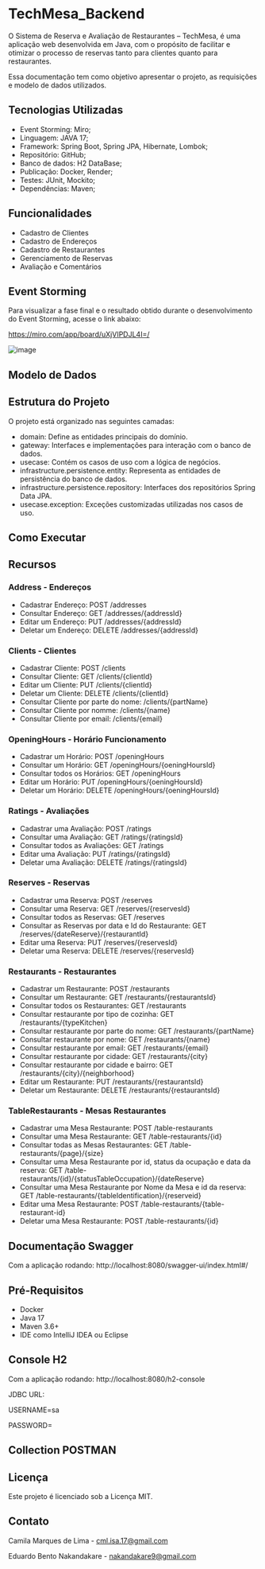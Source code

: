 # TechMesa_Backend

O Sistema de Reserva e Avaliação de Restaurantes – TechMesa, é uma aplicação web desenvolvida em Java, com o propósito de facilitar e otimizar o processo de reservas tanto para clientes quanto para restaurantes. 

Essa documentação tem como objetivo apresentar o projeto, as requisições e modelo de dados utilizados. 

## Tecnologias Utilizadas

  - Event Storming: Miro;  
  - Linguagem: JAVA 17;  
  - Framework: Spring Boot, Spring JPA, Hibernate, Lombok; 
  - Repositório: GitHub; 
  - Banco de dados: H2 DataBase; 
  - Publicação: Docker, Render; 
  - Testes: JUnit, Mockito;
  - Dependências: Maven; 

## Funcionalidades

  - Cadastro de Clientes
  - Cadastro de Endereços
  - Cadastro de Restaurantes
  - Gerenciamento de Reservas
  - Avaliação e Comentários

## Event Storming

Para visualizar a fase final e o resultado obtido durante o desenvolvimento do Event Storming, acesse o link abaixo:

https://miro.com/app/board/uXjVIPDJL4I=/

![image](https://github.com/user-attachments/assets/b9d339b5-78f8-450a-9d0e-f15b3014186a)


## Modelo de Dados

## Estrutura do Projeto
O projeto está organizado nas seguintes camadas:

  - domain: Define as entidades principais do domínio.
  - gateway: Interfaces e implementações para interação com o banco de dados.
  - usecase: Contém os casos de uso com a lógica de negócios.
  - infrastructure.persistence.entity: Representa as entidades de persistência do banco de dados.
  - infrastructure.persistence.repository: Interfaces dos repositórios Spring Data JPA.
  - usecase.exception: Exceções customizadas utilizadas nos casos de uso.

## Como Executar

## Recursos

### Address - Endereços
- Cadastrar Endereço: POST /addresses
- Consultar Endereço: GET /addresses/{addressId}
- Editar um Endereço: PUT /addresses/{addressId}
- Deletar um Endereço: DELETE /addresses/{addressId}

### Clients - Clientes
- Cadastrar Cliente: POST /clients
- Consultar Cliente: GET /clients/{clientId}
- Editar um Cliente: PUT /clients/{clientId}
- Deletar um Cliente: DELETE /clients/{clientId}
- Consultar Cliente por parte do nome: /clients/{partName}
- Consultar Cliente por nomme: /clients/{name}
- Consultar Cliente por email: /clients/{email}

### OpeningHours - Horário Funcionamento
- Cadastrar um Horário: POST /openingHours
- Consultar um Horário: GET /openingHours/{oeningHoursId}
- Consultar todos os Horários: GET /openingHours
- Editar um Horário: PUT /openingHours/{oeningHoursId}
- Deletar um Horário: DELETE /openingHours/{oeningHoursId}

### Ratings - Avaliações
- Cadastrar uma Avaliação: POST /ratings
- Consultar uma Avaliação: GET /ratings/{ratingsId}
- Consultar todos as Avaliações: GET /ratings
- Editar uma Avaliação: PUT /ratings/{ratingsId}
- Deletar uma Avaliação: DELETE /ratings/{ratingsId}

### Reserves - Reservas
- Cadastrar uma Reserva: POST /reserves
- Consultar uma Reserva: GET /reserves/{reservesId}
- Consultar todos as Reservas: GET /reserves
- Consultar as Reservas por data e Id do Restaurante: GET /reserves/{dateReserve}/{restaurantId}
- Editar uma Reserva: PUT /reserves/{reservesId}
- Deletar uma Reserva: DELETE /reserves/{reservesId}

### Restaurants - Restaurantes
- Cadastrar um Restaurante: POST /restaurants
- Consultar um Restaurante: GET /restaurants/{restaurantsId}
- Consultar todos os Restaurantes: GET /restaurants
- Consultar restaurante por tipo de cozinha: GET /restaurants/{typeKitchen}
- Consultar restaurante por parte do nome: GET /restaurants/{partName}
- Consultar restaurante por nome: GET /restaurants/{name}
- Consultar restaurante por email: GET /restaurants/{email}
- Consultar restaurante por cidade: GET /restaurants/{city}
- Consultar restaurante por cidade e bairro: GET /restaurants/{city}/{neighborhood}
- Editar um Restaurante: PUT /restaurants/{restaurantsId}
- Deletar um Restaurante: DELETE /restaurants/{restaurantsId}

### TableRestaurants - Mesas Restaurantes
- Cadastrar uma Mesa Restaurante: POST /table-restaurants
- Consultar uma Mesa Restaurante: GET /table-restaurants/{id}
- Consultar todas as Mesas Restaurantes: GET /table-restaurants/{page}/{size}
- Consultar uma Mesa Restaurante por id, status da ocupação e data da reserva: GET /table-restaurants/{id}/{statusTableOccupation}/{dateReserve}
- Consultar uma Mesa Restaurante por Nome da Mesa e id da reserva: GET /table-restaurants/{tableIdentification}/{reserveid}
- Editar uma Mesa Restaurante: POST /table-restaurants/{table-restaurant-id}
- Deletar uma Mesa Restaurante: POST /table-restaurants/{id}

## Documentação Swagger

Com a aplicação rodando: http://localhost:8080/swagger-ui/index.html#/

## Pré-Requisitos
- Docker
- Java 17
- Maven 3.6+
- IDE como IntelliJ IDEA ou Eclipse

## Console H2
Com a aplicação rodando: http://localhost:8080/h2-console

JDBC URL: 

USERNAME=sa

PASSWORD=

## Collection POSTMAN

## Licença
Este projeto é licenciado sob a Licença MIT.

## Contato
Camila Marques de Lima - cml.isa.17@gmail.com

Eduardo Bento Nakandakare - nakandakare9@gmail.com




